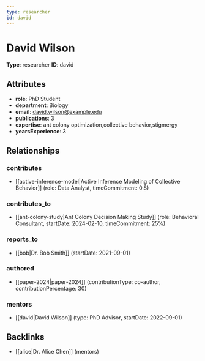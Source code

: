 ```yaml
---
type: researcher
id: david
---
```


# David Wilson

**Type**: researcher
**ID**: david

## Attributes

- **role**: PhD Student
- **department**: Biology
- **email**: david.wilson@example.edu
- **publications**: 3
- **expertise**: ant colony optimization,collective behavior,stigmergy
- **yearsExperience**: 3

## Relationships

### contributes

- [[active-inference-model|Active Inference Modeling of Collective Behavior]] (role: Data Analyst, timeCommitment: 0.8)

### contributes_to

- [[ant-colony-study|Ant Colony Decision Making Study]] (role: Behavioral Consultant, startDate: 2024-02-10, timeCommitment: 25%)

### reports_to

- [[bob|Dr. Bob Smith]] (startDate: 2021-09-01)

### authored

- [[paper-2024|paper-2024]] (contributionType: co-author, contributionPercentage: 30)

### mentors

- [[david|David Wilson]] (type: PhD Advisor, startDate: 2022-09-01)

## Backlinks

- [[alice|Dr. Alice Chen]] (mentors)

